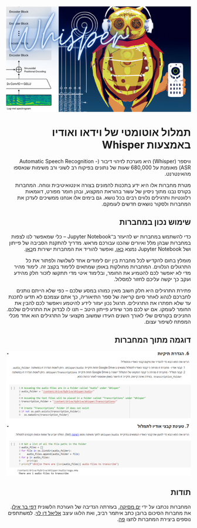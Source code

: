 
<div dir="rtl" markdown="1">

<p align="center">
<img src="https://github.com/Sourasky-DHLAB/Whisper/blob/main/Whisper.png" style="display: block; margin-left: auto; margin-right: auto;">
</p>

# תמלול אוטומטי של וידאו ואודיו באמצעות Whisper

וויספר (Whisper) היא מערכת לזיהוי דיבור (Automatic Speech Recognition - ASR) מאומנת על 680,000 שעות של נתונים בפיקוח רב לשוני ורב משימות שנאספו מהאינטרנט.


מטרת מחברות אלו היא ידע בתכנות להמונים בצורה אינטואיטיבית ונוחה. המחברות בקורס נבנו מתוך ניסיון של עשור בהוראת המקצוע, ובהן חומר מפורט, דוגמאות רלוונטיות ותרגילים נלווים רבים בכל נושא. גם בימים אלו אנחנו ממשיכים לעדכן את המחברות ולסקור נושאים חדשים לעומקם.

## שימוש נכון במחברות

כדי להשתמש במחברות יש להיעזר ב־Jupyter Notebook – כלי שמאפשר לנו לצפות במחברות שבהן מלל ואיורים שהכנו עבורכם מראש. מדריך להתקנת הסביבה של פייתון ושל Jupyter Notebook נמצא [כאן](https://www.youtube.com/watch?v=lrUPmBpVQRw), ואפשר להוריד את המחברות ישירות מ[כאן](https://github.com/PythonFreeCourse/Notebooks/archive/master.zip).

מומלץ בחום להקדיש לכל מחברת בין יום לימודים אחד לשלושה ולפתור את כל התרגולים הנלווים. המחברות מחולקות באופן שמתאים ללימוד בקצב זה. לימוד מהיר מדי לא יאפשר לכם להטמיע את החומר, ובלימוד איטי מדי תתקשו לזכור חלק מהידע ועקב כך יקשה עליכם לחזור למסלול.

פתירת התרגילים היא חלק חשוב מאין כמוהו במסע שלכם – כפי שלא הייתם נותנים לחברכם לנהוג לאחר סיום קריאה של ספר התיאוריה, כך אתם עצמכם לא תדעו לתכנת עד שלא תפתרו את התרגילים. תרגול נכון יעזור לידע להיטמע ויאפשר לכם להבין את החומר לעומקו. אם יש לכם מכר שיודע פייתון היטב – תנו לו לבדוק את התרגילים שלכם. החניכים בקורסים שלי לאורך השנים העידו שמשוב מקצועי על התרגילים הוא אחד מכלי המפתח לשיפור עצום.

## דוגמה מתוך המחברות

![תמונת מסך מתוך המחברת שמלמדת comprehensions](./screenshot.png)

## תודות

המחברות נכתבו על ידי [ים מסיקה](https://www.mesicka.com), בעזרתה הנדיבה של העורכת הלשונית [דפי בר אילן](https://www.dafibarilan.com/).
את מחברות הסיכום ברובן כתב איתמר רביב, ואת הלוגו עיצב [אליאל דן לוי](https://www.elielart.com/). למשתתפים נוספים ביצירת המחברות לחצו [פה](https://github.com/PythonFreeCourse/Notebooks/blob/master/AUTHORS.rst). 

</div>
